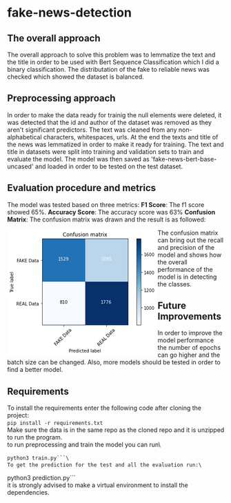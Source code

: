# fake-news-detection

## The overall approach
The overall approach to solve this problem was to lemmatize the text and the title in order to be used with Bert Sequence Classification
which I did a binary classification. The distributation of the fake to reliable news was checked which showed the dataset is balanced.

## Preprocessing approach
In order to make the data ready for trainig the null elements were deleted, it was detected that the id and author of the dataset was removed
as they aren't significant predictors. The text was cleaned from any non-alphabetical characters, whitespaces, urls. At the end the texts and title
of the news was lemmatized in order to make it ready for training. The text and title in datasets were split into training and validation sets to
train and evaluate the model. The model was then saved as 'fake-news-bert-base-uncased' and loaded in order to be tested on the test dataset.

## Evaluation procedure and metrics
The model was tested based on three metrics:
**F1 Score**: The f1 score showed 65%.
**Accuracy Score**: The accuracy score was 63%
**Confusion Matrix**: The confusion matrix was drawn and the result is as followed:

<img style="float: left" src="/index.png">

The confusion matrix can bring out the recall and precision of the model and shows how the overall performance of the model is in detecting the classes.

## Future Improvements
In order to improve the model performance the number of epochs can go higher and the batch size can be changed. Also, more models should be tested
in order to find a better model.

## Requirements
To install the requirements enter the following code after cloning the project:\
```pip install -r requirements.txt```\
Make sure the data is in the same repo as the cloned repo and it is unzipped to run the program.\
to run preprocessing and train the model you can run\
```
python3 train.py```\
To get the prediction for the test and all the evaluation run:\
```
python3 prediction.py```\
it is strongly advised to make a virtual environment to install the dependencies.
